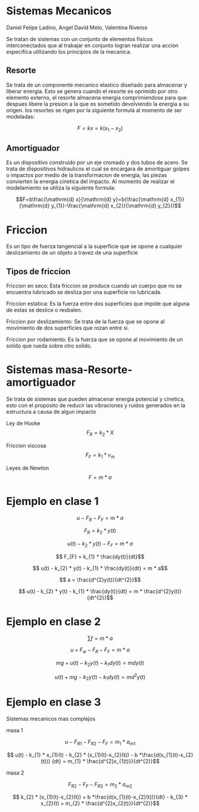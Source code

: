 # Sistemas Mecanicos

Daniel Felipe Ladino, Angel David Melo, Valentina Riveros


Se tratan de sistemas con un conjunto de elementos fisicos interconectados que al trabajar en conjunto logran realizar una accion especifica utilizando los principios de la mecanica.
## Resorte 
Se trata de un componente mecanico elastico diseñado para almacenar y liberar energia. Esto se genera cuando el resorte es oprimido por otro elemento externo, el resorte almacena energia comprimiendose para que despues libere la presion a la que es sometido devolviendo la energia a su origen.
los resortes se rigen por la siguiente formula al momento de ser modeladas:


$$F=kx=k(x_{1}-x_{2})$$

## Amortiguador
Es un dispositivo construido por un eje cromado y dos tubos de acero. Se trata de dispositivos hidraulicos el cual se encargara de amortiguar golpes o impactos por medio de la transformacion de energia, las piezas convierten la energia cinetica del impacto.
Al momento de realizar el modelamiento se utiliza la siguiente formula:


$$F=b\frac{\mathrm{d} x}{\mathrm{d} y}=b(\frac{\mathrm{d} x_{1}}{\mathrm{d} y_{1}}-\frac{\mathrm{d} x_{2}}{\mathrm{d} y_{2}})$$

# Friccion
Es un tipo de fuerza tangencial a la superficie que se opone a cualquier deslizamiento de un objeto a travez de una superficie
## Tipos de friccion
Friccion en seco: Esta friccion se produce cuando un cuerpo que no se encuentra lubricado se desliza por una superficie no lubricada.

Friccion estatica: Es la fuerza entre dos superficies que impide que alguna de estas se deslice o resbalen.

Friccion por deslizamiento: Se trata de la fuerza que se opone al movimiento de dos superficies que rozan entre si.

Friccion por rodamiento: Es la fuerza que se opone al movimiento de un solido que rueda sobre otro solido.

# Sistemas masa-Resorte-amortiguador
Se trata de sistemas que pueden almacenar energia potencial y cinetica, esto con el proposito de reducir las vibraciones y ruidos generados en la estructura a causa de algun impacto


Ley de Hooke        $$F_{R}=k_{2} * X$$  


Friccion viscosa    $$F_{F}=k_{1} * v_{m}$$ 


Leyes de Newton     $$F= m * a$$

# Ejemplo en clase 1


$$ u - F_{R}-F_{F} = m * a$$


$$ F_{R}= k_{2} * y(t)$$


$$ u(t) - k_{2} * y(t) - F_{F} = m * a$$


$$ F_{F} = k_{1} * \frac{dy(t)}{dt}$$


$$ u(t) - k_{2} * y(t) - k_{1} * \frac{dy(t)}{dt} = m * a$$


$$ a = \frac{d^{2}y(t)}{dt^{2}}$$


$$ u(t) - k_{2} * y(t) - k_{1} * \frac{dy(t)}{dt} = m * \frac{d^{2}y(t)}{dt^{2}}$$


# Ejemplo en clase 2


$$ \sum f = m * a$$


$$ u + F_{w} - F_{R} - F_{F} = m * a$$


$$ mg + u(t) - k_{2}y(t) - k_{1}dy(t) = mdy(t)$$


$$ u(t) + mg - k_{2}y(t) - k_{1}dy(t) = md^{2}y(t)$$


# Ejemplo en clase 3
Sistemas mecanicos mas complejos 


masa 1


$$ u - F_{R1} - F_{R2} - F_{F} = m_{1} * a_{m1}$$


$$ u(t) - k_{1} * x_{1}(t) - k_{2} * (x_{1}(t)-x_{2}(t)) - b *\frac{d(x_{1}(t)-x_{2}(t))} {dt} = m_{1} * \frac{d^{2}x_{1(t)}}{dt^{2}}$$


masa 2


$$ F_{R2} - F_{F} - F_{R3} = m_{2} * a_{m2}$$


$$ k_{2} * (x_{1}(t)-x_{2}(t)) + b *\frac{d(x_{1}(t)-x_{2}(t))}{dt} - k_{3} * x_{2}(t) = m_{2} * \frac{d^{2}x_{2(t)}}{dt^{2}}$$
